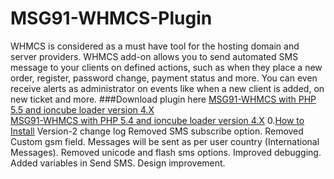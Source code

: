 # MSG91-WHMCS-Plugin
WHMCS is considered as a must have tool for the hosting domain and server providers. 
WHMCS add-on allows you to send automated SMS message to your clients on defined actions, such as when they place a new order, register, password change, payment status and more.
You can even receive alerts as administrator on events like when a new client is added, on new ticket and more.
###Download plugin here
[MSG91-WHMCS with PHP 5.5 and ioncube loader version 4.X](https://s3.amazonaws.com/msg91-whmcs/msg91_sms-V2.0-legacy-PHP-5.5.zip)<br />
[MSG91-WHMCS with PHP 5.4 and ioncube loader version 4.X](https://s3.amazonaws.com/msg91-whmcs/msg91_sms-V2.0-legacy-PHP-5.4.zip)
0.[How to Install](http://help.msg91.com/article/197-how-to-configure-msg91-whmcs-sms-plugin)
Version-2 change log
Removed SMS subscribe option.
Removed Custom gsm field.
Messages will be sent as per user country (International Messages).
Removed unicode and flash sms options.
Improved debugging. 
Added variables in Send SMS.
Design improvement.
